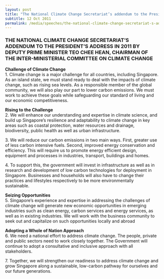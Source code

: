 ```yaml
---
layout: post
title: "The National Climate Change Secretariat’s addendum to the President’s Address in 2011 by Deputy Prime Minister Teo Chee Hean, Chairman of the Inter-Ministerial Committee on Climate Change"
subtitle: 12 Oct 2011
permalink: /media/speeches/the-national-climate-change-secretariat-s-addendum-to-the-president-s-address-in-2011-by-deputy-prime-minister-teo-chee-hean-chairman-of-the-inter-ministerial-committee-on-climate-change
---
```


### THE NATIONAL CLIMATE CHANGE SECRETARIAT’S ADDENDUM TO THE PRESIDENT’S ADDRESS IN 2011 BY DEPUTY PRIME MINISTER TEO CHEE HEAN, CHAIRMAN OF THE INTER-MINISTERIAL COMMITTEE ON CLIMATE CHANGE

**Challenge of Climate Change**  
1.&nbsp;Climate change is a major challenge for all countries, including Singapore. As an island state, we must stand ready to deal with the impacts of climate change, such as rising sea levels. As a responsible member of the global community, we will also play our part to lower carbon emissions. We must work to achieve these goals while safeguarding our standard of living and our economic competitiveness.

**Rising to the Challenge**  
2.&nbsp;We will enhance our understanding and expertise in climate science, and build up Singapore’s resilience and adaptability to climate change in key areas such as coastal protection, water resources and drainage, biodiversity, public health as well as urban infrastructure.

3.&nbsp;We will reduce our carbon emissions in two main ways. First, greater use of less carbon intensive fuels. Second, improved energy conservation and efficiency. This will require us to promote energy efficient design, equipment and processes in industries, transport, buildings and homes.

4.&nbsp;To support this, the government will invest in infrastructure as well as in research and development of low carbon technologies for deployment in Singapore. Businesses and households will also have to change their practices and lifestyles respectively to be more environmentally sustainable.

**Seizing Opportunities**  
5.&nbsp;Singapore’s experience and expertise in addressing the challenges of climate change will generate new economic opportunities in emerging industries such as clean energy, carbon services and energy services, as well as in existing industries. We will work with the business community to seek out and capitalize on such opportunities locally and abroad

**Adopting a Whole of Nation Approach**  
6.&nbsp;We need a national effort to address climate change. The people, private and public sectors need to work closely together. The Government will continue to adopt a consultative and inclusive approach with all stakeholders.

7.&nbsp;Together, we will strengthen our readiness to address climate change and grow Singapore along a sustainable, low-carbon pathway for ourselves and our future generations.
